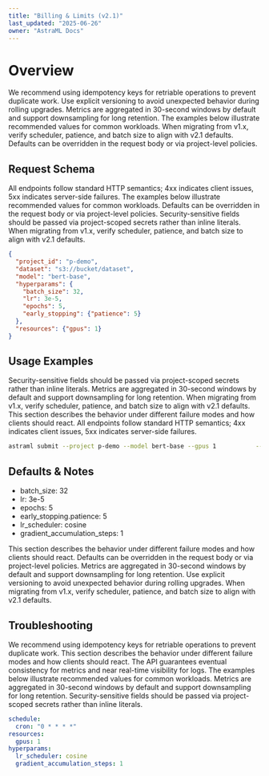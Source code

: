 ```yaml
---
title: "Billing & Limits (v2.1)"
last_updated: "2025-06-26"
owner: "AstraML Docs"
---
```

# Overview
We recommend using idempotency keys for retriable operations to prevent duplicate work. Use explicit versioning to avoid unexpected behavior during rolling upgrades. Metrics are aggregated in 30-second windows by default and support downsampling for long retention. The examples below illustrate recommended values for common workloads. When migrating from v1.x, verify scheduler, patience, and batch size to align with v2.1 defaults. Defaults can be overridden in the request body or via project-level policies.

## Request Schema
All endpoints follow standard HTTP semantics; 4xx indicates client issues, 5xx indicates server-side failures. The examples below illustrate recommended values for common workloads. Defaults can be overridden in the request body or via project-level policies. Security-sensitive fields should be passed via project-scoped secrets rather than inline literals. When migrating from v1.x, verify scheduler, patience, and batch size to align with v2.1 defaults.

```json
{
  "project_id": "p-demo",
  "dataset": "s3://bucket/dataset",
  "model": "bert-base",
  "hyperparams": {
    "batch_size": 32,
    "lr": 3e-5,
    "epochs": 5,
    "early_stopping": {"patience": 5}
  },
  "resources": {"gpus": 1}
}
```

## Usage Examples
Security-sensitive fields should be passed via project-scoped secrets rather than inline literals. Metrics are aggregated in 30-second windows by default and support downsampling for long retention. When migrating from v1.x, verify scheduler, patience, and batch size to align with v2.1 defaults. This section describes the behavior under different failure modes and how clients should react. All endpoints follow standard HTTP semantics; 4xx indicates client issues, 5xx indicates server-side failures.

```bash
astraml submit --project p-demo --model bert-base --gpus 1           --dataset s3://bucket/dataset --batch-size 32 --epochs 5 --lr 3e-5
```

## Defaults & Notes
- batch_size: 32
- lr: 3e-5
- epochs: 5
- early_stopping.patience: 5
- lr_scheduler: cosine
- gradient_accumulation_steps: 1

This section describes the behavior under different failure modes and how clients should react. Defaults can be overridden in the request body or via project-level policies. Metrics are aggregated in 30-second windows by default and support downsampling for long retention. Use explicit versioning to avoid unexpected behavior during rolling upgrades. When migrating from v1.x, verify scheduler, patience, and batch size to align with v2.1 defaults.

## Troubleshooting
We recommend using idempotency keys for retriable operations to prevent duplicate work. This section describes the behavior under different failure modes and how clients should react. The API guarantees eventual consistency for metrics and near real-time visibility for logs. The examples below illustrate recommended values for common workloads. Metrics are aggregated in 30-second windows by default and support downsampling for long retention. Security-sensitive fields should be passed via project-scoped secrets rather than inline literals.

```yaml
schedule:
  cron: "0 * * * *"
resources:
  gpus: 1
hyperparams:
  lr_scheduler: cosine
  gradient_accumulation_steps: 1
```
